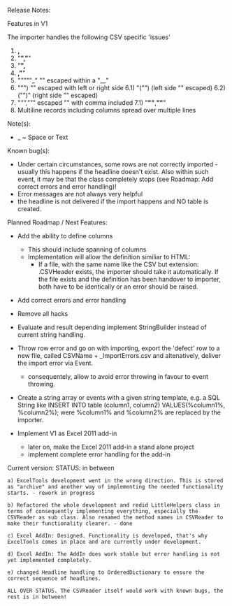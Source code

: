Release Notes:

Features in V1

The importer handles the following CSV specific 'issues'
1)	__,__
2)	"__","__"				
3)	"__",__
4)	__,"__"
5)	"_""_""_"				"" escaped within a "__"
6)	""")					"" escaped with left or right side
6.1) "("")					(left side "" escaped)
6.2) ("")"					(right side "" escaped)
7)	"_"",""_"				escaped "" with comma included
7.1) "__""__,__""__"
8) Multiline records including columns spread over multiple lines

Note(s): 
- _ ~ Space or Text

Known bug(s):
- Under certain circumstances, some rows are not correctly imported - usually this happens if the headline doesn't exist. Also within such event, it may be that the class completely stops (see Roadmap: Add correct errors and error handling)!
- Error messages are not always very helpful
- the headline is not delivered if the import happens and NO table is created.

Planned Roadmap / Next Features:
- Add the ability to define columns
	- This should include spanning of columns
	- Implementation will allow the definition similiar to HTML: <td name="ID"><td name="Currency" colspan="2">
		- If a file, with the same name like the CSV but extension: .CSVHeader exists, the importer should take it automatically. If the file exists and the definition has been 
		  handover to importer, both have to be identically or an error should be raised.

- Add correct errors and error handling

- Remove all hacks

- Evaluate and result depending implement StringBuilder instead of current string handling.

- Throw row error and go on with importing, export the 'defect' row to a new file, called CSVName + _ImportErrors.csv and altenatively, deliver the import error via Event.
	- consequentely, allow to avoid error throwing in favour to event throwing.

- Create a string array or events with a given string template, e.g. a SQL String like INSERT INTO table (column1, column2) VALUES(%column1%, %column2%); were %column1% and %column2%
  are replaced by the importer.

- Implement V1 as Excel 2011 add-in
	- later on, make the Excel 2011 add-in a stand alone project
	- implement complete error handling for the add-in

Current version:
STATUS: in between

	a) ExcelTools development went in the wrong direction. This is stored as "archive" and another way of implementing the needed functionality starts. - rework in progress

	b) Refactored the whole development and redid LittleHelpers class in terms of consequently implementing everything, especially the CSVReader as sub class. Also renamed the method names in CSVReader to make their functionality clearer. - done

	c) Excel AddIn: Designed. Functionality is developed, that's why ExcelTools comes in place and are currently under development.

	d) Excel AddIn: The AddIn does work stable but error handling is not yet implemented completely.

	e) changed Headline handling to OrderedDictionary to ensure the correct sequence of headlines.

	ALL OVER STATUS. The CSVReader itself would work with known bugs, the rest is in between!